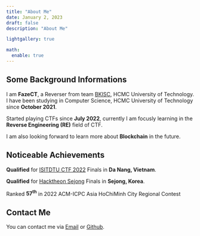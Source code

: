 ```yaml
---
title: "About Me"
date: January 2, 2023
draft: false
description: "About Me"

lightgallery: true

math:
  enable: true
---
```


## Some Background Informations

I am **FazeCT**, a Reverser from team [BKISC](https://bkisc.com), HCMC University of Technology. I have been studying in Computer Science, HCMC University of Technology since **October 2021**. 

Started playing CTFs since **July 2022**, currently I am focusly learning in the **Reverse Engineering (RE)** field of CTF.

I am also looking forward to learn more about **Blockchain** in the future.

## Noticeable Achievements

**Qualified** for [ISITDTU CTF 2022](https://ctftime.org/ctf/258) Finals in **Da Nang, Vietnam**.

**Qualified** for [Hacktheon Sejong](https://ctf.hacktheon.org/) Finals in **Sejong, Korea**.

Ranked **57<sup>th</sup>** in 2022 ACM-ICPC Asia HoChiMinh City Regional Contest

## Contact Me

You can contact me via [Email](mailto:ctffazect@gmail.com) or [Github](https://github.com/FazeCT).
